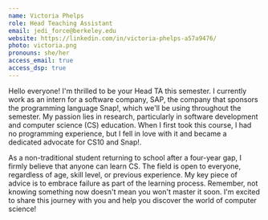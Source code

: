 ```yaml
---
name: Victoria Phelps
role: Head Teaching Assistant
email: jedi_force@berkeley.edu
website: https://linkedin.com/in/victoria-phelps-a57a9476/
photo: victoria.png
pronouns: she/her
access_email: true
access_dsp: true
---
```

Hello everyone! I'm thrilled to be your Head TA this semester. I currently work as an intern for a software company, SAP, the company that sponsors the programming language Snap!, which we'll be using throughout the semester. My passion lies in research, particularly in software development and computer science (CS) education. When I first took this course, I had no programming experience, but I fell in love with it and became a dedicated advocate for CS10 and Snap!.

As a non-traditional student returning to school after a four-year gap, I firmly believe that anyone can learn CS. The field is open to everyone, regardless of age, skill level, or previous experience. My key piece of advice is to embrace failure as part of the learning process. Remember, not knowing something now doesn't mean you won't master it soon. I'm excited to share this journey with you and help you discover the world of computer science!